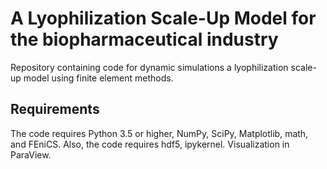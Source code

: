 # A Lyophilization Scale-Up Model for the biopharmaceutical industry

Repository containing code for dynamic simulations a lyophilization scale-up model using finite element methods.


## Requirements

The code requires Python 3.5 or higher, NumPy, SciPy, Matplotlib, math, and FEniCS. Also, the code requires hdf5, ipykernel. Visualization in ParaView.
